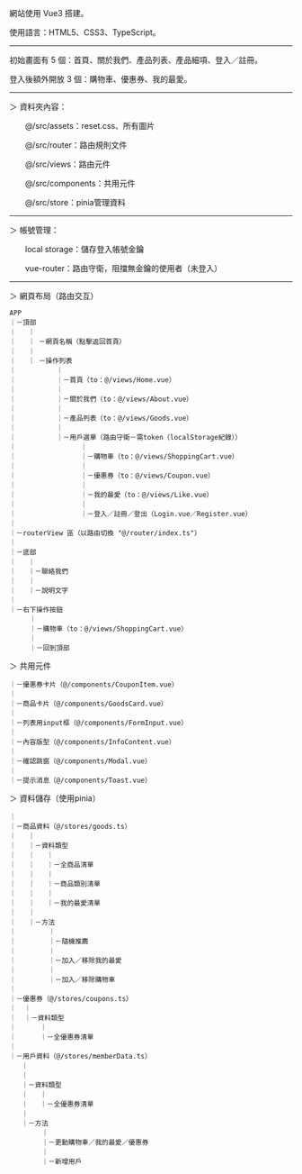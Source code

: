 網站使用 Vue3 搭建。

使用語言：HTML5、CSS3、TypeScript。

-----------------------------------

初始畫面有 5 個：首頁、關於我們、產品列表、產品細項、登入／註冊。

登入後額外開放 3 個：購物車、優惠券、我的最愛。

-----------------------------------

＞ 資料夾內容：

　　@/src/assets：reset.css、所有圖片
  
　　@/src/router：路由規則文件
  
　　@/src/views：路由元件
  
　　@/src/components：共用元件
  
　　@/src/store：pinia管理資料

-----------------------------------

＞ 帳號管理：

　　local storage：儲存登入帳號金鑰
  
　　vue-router：路由守衛，阻擋無金鑰的使用者（未登入）
  
-----------------------------------


＞ 網頁布局（路由交互）

    APP
    ｜－頂部
    ｜   ｜ 
    ｜   ｜ －網頁名稱（點擊返回首頁）
    ｜   ｜ 
    ｜   ｜ －操作列表
    ｜          ｜
    ｜          ｜－首頁（to：@/views/Home.vue）
    ｜          ｜
    ｜          ｜－關於我們（to：@/views/About.vue）
    ｜          ｜
    ｜          ｜－產品列表（to：@/views/Goods.vue）
    ｜          ｜
    ｜          ｜－用戶選單（路由守衛－需token（localStorage紀錄））
    ｜                ｜
    ｜                ｜－購物車（to：@/views/ShoppingCart.vue）
    ｜                ｜
    ｜                ｜－優惠券（to：@/views/Coupon.vue）
    ｜                ｜
    ｜                ｜－我的最愛（to：@/views/Like.vue）
    ｜                ｜
    ｜                ｜－登入／註冊／登出（Login.vue／Register.vue）
    ｜   
    ｜－routerView 區（以路由切換 "@/router/index.ts"）
    ｜
    ｜－底部
    ｜   ｜
    ｜   ｜－聯絡我們
    ｜   ｜
    ｜   ｜－說明文字
    ｜
    ｜－右下操作按鈕
         ｜
         ｜－購物車（to：@/views/ShoppingCart.vue）
         ｜
         ｜－回到頂部


＞ 共用元件

    ｜－優惠券卡片（@/components/CouponItem.vue）
    ｜
    ｜－商品卡片（@/components/GoodsCard.vue）
    ｜
    ｜－列表用input框（@/components/FormInput.vue）
    ｜
    ｜－內容版型（@/components/InfoContent.vue）
    ｜
    ｜－確認跳窗（@/components/Modal.vue）
    ｜
    ｜－提示消息（@/components/Toast.vue）


＞ 資料儲存（使用pinia）

    ｜
    ｜－商品資料（@/stores/goods.ts）
    ｜   ｜
    ｜   ｜－資料類型
    ｜   ｜   ｜
    ｜   ｜   ｜－全商品清單
    ｜   ｜   ｜
    ｜   ｜   ｜－商品類別清單
    ｜   ｜   ｜
    ｜   ｜   ｜－我的最愛清單
    ｜   ｜
    ｜   ｜－方法
    ｜        ｜
    ｜        ｜－隨機推薦
    ｜        ｜
    ｜        ｜－加入／移除我的最愛
    ｜        ｜
    ｜        ｜－加入／移除購物車
    ｜        
    ｜－優惠券（@/stores/coupons.ts）
    ｜  ｜
    ｜  ｜－資料類型
    ｜      ｜
    ｜      ｜－全優惠券清單
    ｜
    ｜－用戶資料（@/stores/memberData.ts）
       ｜
       ｜
       ｜－資料類型
       ｜   ｜
       ｜   ｜－全優惠券清單
       ｜
       ｜－方法
            ｜
            ｜－更動購物車／我的最愛／優惠券
            ｜
            ｜－新增用戶

